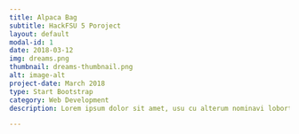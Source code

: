 ```yaml
---
title: Alpaca Bag
subtitle: HackFSU 5 Poroject
layout: default
modal-id: 1
date: 2018-03-12
img: dreams.png
thumbnail: dreams-thumbnail.png
alt: image-alt
project-date: March 2018
type: Start Bootstrap
category: Web Development
description: Lorem ipsum dolor sit amet, usu cu alterum nominavi lobortis. At duo novum diceret. Tantas apeirian vix et, usu sanctus postulant inciderint ut, populo diceret necessitatibus in vim. Cu eum dicam feugiat noluisse.

---
```


